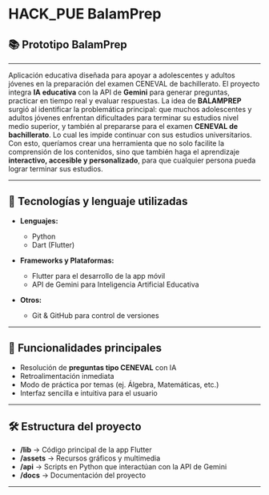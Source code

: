 # HACK_PUE BalamPrep 

## 📚 Prototipo BalamPrep  
---

Aplicación educativa diseñada para apoyar a adolescentes y adultos jóvenes en la preparación del examen CENEVAL de bachillerato.  El proyecto integra **IA educativa** con la API de **Gemini** para generar preguntas, practicar en tiempo real y evaluar respuestas. La idea de **BALAMPREP** surgió al identificar la problemática principal: que muchos adolescentes y adultos jóvenes enfrentan dificultades para terminar su estudios nivel medio superior, y también al prepararse para el examen **CENEVAL de bachillerato**.  Lo cual les impide continuar con sus estudios universitarios. Con esto, queríamos crear una herramienta que no solo facilite la comprensión de los contenidos, sino que también haga el aprendizaje **interactivo, accesible y personalizado**, para que cualquier persona pueda lograr terminar sus estudios.  

---

## 🚀 Tecnologías y lenguaje utilizadas

- **Lenguajes:**  
  - Python
  - Dart (Flutter)   

- **Frameworks y Plataformas:**  
  - Flutter para el desarrollo de la app móvil  
  - API de Gemini para Inteligencia Artificial Educativa  

- **Otros:**  
  - Git & GitHub para control de versiones  

---

## 📱 Funcionalidades principales

- Resolución de **preguntas tipo CENEVAL** con IA  
- Retroalimentación inmediata  
- Modo de práctica por temas (ej. Álgebra, Matemáticas, etc.)  
- Interfaz sencilla e intuitiva para el usuario  

---

## 🛠️ Estructura del proyecto

- **/lib** → Código principal de la app Flutter  
- **/assets** → Recursos gráficos y multimedia  
- **/api** → Scripts en Python que interactúan con la API de Gemini  
- **/docs** → Documentación del proyecto  

---


